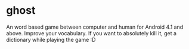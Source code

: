 # ghost
An word based game between computer and human for Android 4.1 and above. Improve your vocabulary. If you want to absolutely kill it, get a dictionary while playing the game :D
